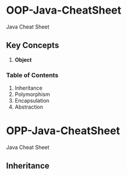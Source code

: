 # OOP-Java-CheatSheet
Java Cheat Sheet

## Key Concepts

1. __Object__


### Table of Contents 
1. Inheritance
2. Polymorphism
3. Encapsulation
4. Abstraction


# OPP-Java-CheatSheet
Java Cheat Sheet


## Inheritance 
